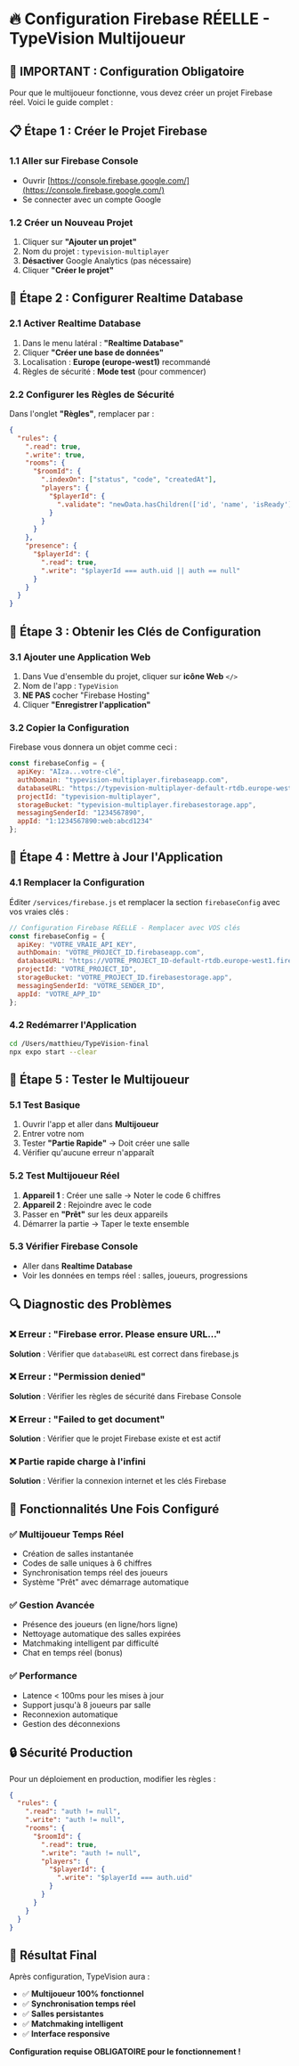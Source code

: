 # 🔥 Configuration Firebase RÉELLE - TypeVision Multijoueur

## 🚀 **IMPORTANT : Configuration Obligatoire**

Pour que le multijoueur fonctionne, vous devez créer un projet Firebase réel. Voici le guide complet :

## 📋 **Étape 1 : Créer le Projet Firebase**

### 1.1 Aller sur Firebase Console
- Ouvrir [https://console.firebase.google.com/](https://console.firebase.google.com/)
- Se connecter avec un compte Google

### 1.2 Créer un Nouveau Projet
1. Cliquer sur **"Ajouter un projet"**
2. Nom du projet : `typevision-multiplayer`
3. **Désactiver** Google Analytics (pas nécessaire)
4. Cliquer **"Créer le projet"**

## 🔧 **Étape 2 : Configurer Realtime Database**

### 2.1 Activer Realtime Database
1. Dans le menu latéral : **"Realtime Database"**
2. Cliquer **"Créer une base de données"**
3. Localisation : **Europe (europe-west1)** recommandé
4. Règles de sécurité : **Mode test** (pour commencer)

### 2.2 Configurer les Règles de Sécurité
Dans l'onglet **"Règles"**, remplacer par :

```json
{
  "rules": {
    ".read": true,
    ".write": true,
    "rooms": {
      "$roomId": {
        ".indexOn": ["status", "code", "createdAt"],
        "players": {
          "$playerId": {
            ".validate": "newData.hasChildren(['id', 'name', 'isReady'])"
          }
        }
      }
    },
    "presence": {
      "$playerId": {
        ".read": true,
        ".write": "$playerId === auth.uid || auth == null"
      }
    }
  }
}
```

## 🔑 **Étape 3 : Obtenir les Clés de Configuration**

### 3.1 Ajouter une Application Web
1. Dans Vue d'ensemble du projet, cliquer sur **icône Web** `</>`
2. Nom de l'app : `TypeVision`
3. **NE PAS** cocher "Firebase Hosting"
4. Cliquer **"Enregistrer l'application"**

### 3.2 Copier la Configuration
Firebase vous donnera un objet comme ceci :

```javascript
const firebaseConfig = {
  apiKey: "AIza...votre-clé",
  authDomain: "typevision-multiplayer.firebaseapp.com",
  databaseURL: "https://typevision-multiplayer-default-rtdb.europe-west1.firebasedatabase.app",
  projectId: "typevision-multiplayer",
  storageBucket: "typevision-multiplayer.firebasestorage.app",
  messagingSenderId: "1234567890",
  appId: "1:1234567890:web:abcd1234"
};
```

## 📱 **Étape 4 : Mettre à Jour l'Application**

### 4.1 Remplacer la Configuration
Éditer `/services/firebase.js` et remplacer la section `firebaseConfig` avec vos vraies clés :

```javascript
// Configuration Firebase RÉELLE - Remplacer avec VOS clés
const firebaseConfig = {
  apiKey: "VOTRE_VRAIE_API_KEY",
  authDomain: "VOTRE_PROJECT_ID.firebaseapp.com", 
  databaseURL: "https://VOTRE_PROJECT_ID-default-rtdb.europe-west1.firebasedatabase.app",
  projectId: "VOTRE_PROJECT_ID",
  storageBucket: "VOTRE_PROJECT_ID.firebasestorage.app",
  messagingSenderId: "VOTRE_SENDER_ID",
  appId: "VOTRE_APP_ID"
};
```

### 4.2 Redémarrer l'Application
```bash
cd /Users/matthieu/TypeVision-final
npx expo start --clear
```

## 🧪 **Étape 5 : Tester le Multijoueur**

### 5.1 Test Basique
1. Ouvrir l'app et aller dans **Multijoueur**
2. Entrer votre nom
3. Tester **"Partie Rapide"** → Doit créer une salle
4. Vérifier qu'aucune erreur n'apparaît

### 5.2 Test Multijoueur Réel
1. **Appareil 1** : Créer une salle → Noter le code 6 chiffres
2. **Appareil 2** : Rejoindre avec le code
3. Passer en **"Prêt"** sur les deux appareils
4. Démarrer la partie → Taper le texte ensemble

### 5.3 Vérifier Firebase Console
- Aller dans **Realtime Database**
- Voir les données en temps réel : salles, joueurs, progressions

## 🔍 **Diagnostic des Problèmes**

### ❌ Erreur : "Firebase error. Please ensure URL..."
**Solution** : Vérifier que `databaseURL` est correct dans firebase.js

### ❌ Erreur : "Permission denied"
**Solution** : Vérifier les règles de sécurité dans Firebase Console

### ❌ Erreur : "Failed to get document"
**Solution** : Vérifier que le projet Firebase existe et est actif

### ❌ Partie rapide charge à l'infini
**Solution** : Vérifier la connexion internet et les clés Firebase

## 🎯 **Fonctionnalités Une Fois Configuré**

### ✅ **Multijoueur Temps Réel**
- Création de salles instantanée
- Codes de salle uniques à 6 chiffres
- Synchronisation temps réel des joueurs
- Système "Prêt" avec démarrage automatique

### ✅ **Gestion Avancée**
- Présence des joueurs (en ligne/hors ligne)
- Nettoyage automatique des salles expirées
- Matchmaking intelligent par difficulté
- Chat en temps réel (bonus)

### ✅ **Performance**
- Latence < 100ms pour les mises à jour
- Support jusqu'à 8 joueurs par salle
- Reconnexion automatique
- Gestion des déconnexions

## 🔒 **Sécurité Production**

Pour un déploiement en production, modifier les règles :

```json
{
  "rules": {
    ".read": "auth != null",
    ".write": "auth != null",
    "rooms": {
      "$roomId": {
        ".read": true,
        ".write": "auth != null",
        "players": {
          "$playerId": {
            ".write": "$playerId === auth.uid"
          }
        }
      }
    }
  }
}
```

## 🚀 **Résultat Final**

Après configuration, TypeVision aura :
- ✅ **Multijoueur 100% fonctionnel**
- ✅ **Synchronisation temps réel**
- ✅ **Salles persistantes**
- ✅ **Matchmaking intelligent**
- ✅ **Interface responsive**

**Configuration requise OBLIGATOIRE pour le fonctionnement !**
